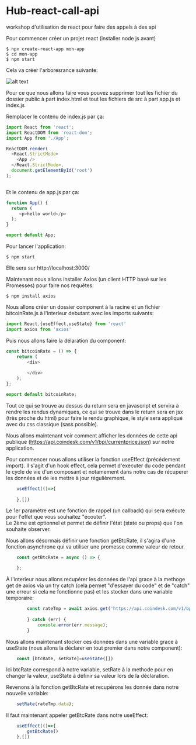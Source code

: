# Hub-react-call-api
workshop d'utilisation de react pour faire des appels à des api

Pour commencer créer un projet react (installer node js avant)

<!--sec data-title="Your first command: OS X and Linux" data-id="OSX_Linux_whoami" data-collapse=true ces-->

    $ npx create-react-app mon-app
    $ cd mon-app
    $ npm start
    
<!--endsec-->

Cela va créer l'arboresrance suivante:

![alt text](https://github.com/Excelsiort/Hub-react-call-api/blob/main/tree.png)

Pour ce que nous allons faire vous pouvez supprimer tout les fichier du dossier public à part index.html et tout les fichiers de src à part app.js et index.js

Remplacer le contenu de index.js par ça: 

```javascript
import React from 'react';
import ReactDOM from 'react-dom';
import App from './App';

ReactDOM.render(
  <React.StrictMode>
    <App />
  </React.StrictMode>,
  document.getElementById('root')
);



```


Et le contenu de app.js par ça:

```javascript
function App() {
  return (
     <p>hello world</p>
  );
}

export default App;


```

Pour lancer l'application:

<!--sec data-title="Your first command: OS X and Linux" data-id="OSX_Linux_whoami" data-collapse=true ces-->

    $ npm start
    
<!--endsec-->

Elle sera sur http://localhost:3000/

Maintenant nous allons installer Axios (un client HTTP basé sur les Promesses) pour faire nos requêtes:

<!--sec data-title="Your first command: OS X and Linux" data-id="OSX_Linux_whoami" data-collapse=true ces-->

    $ npm install axios
    
<!--endsec-->

Nous allons créer un dossier component à la racine et un fichier bitcoinRate.js à l'interieur debutant avec les imports suivants:

```javascript
import React,{useEffect,useState} from 'react'
import axios from 'axios'

```

Puis nous allons faire la délaration du component:

```javascript
const bitcoinRate = () => {
    return (
        <div>
            
        </div>
    );
};

export default bitcoinRate;

```

Tout ce qui se trouve au dessus du return sera en javascript et servira à rendre les rendus dynamiques, ce qui se trouve dans le return sera en jsx (très proche du html) pour faire le rendu graphique, le style sera appliqué avec du css classique (sass possible).

Nous allons maintenant voir comment afficher les données de cette api publique (https://api.coindesk.com/v1/bpi/currentprice.json) sur notre application.

Pour commencer nous allons utiliser la fonction useEffect (précédement import). Il s'agit d'un hook effect, cela permet d'executer du code pendant le cycle de vie d'un composant et notamement dans notre cas de récuperer les données et de les mettre à jour régulièrement.

```javascript
    useEffect(()=>{
    
    },[])

```

Le 1er paramètre est une fonction de rappel (un callback) qui sera exécute pour l'effet que vous souhaitez "écouter".<br/>
Le 2ème est optionnel et permet de définir l'état (state ou props) que l'on souhaite observer.

Nous allons désormais définir une fonction getBtcRate, il s'agira d'une fonction asynchrone qui va utiliser une promesse comme valeur de retour.

```javascript
    const getBtcRate = async () => {

    };

```

À l'interieur nous allons recupérer les données de l'api grace à la methoge get de axios via un try catch (cela permet "d'essayer du code" et de "catch" une erreur si cela ne fonctionne pas) et les stocker dans une variable temporaire:


```javascript
        const rateTmp = await axios.get('https://api.coindesk.com/v1/bpi/currentprice.json')
  
        } catch (err) {
            console.error(err.message);
        }
```

Nous allons maintenant stocker ces données dans une variable grace à useState (nous allons la déclarer en tout premier dans notre component):

```javascript
    const [btcRate, setRate]=useState([])
```
Ici btcRate correspond à notre variable, setRate à la methode pour en changer la valeur, useState à définir sa valeur lors de la déclaration.

Revenons à la fonction getBtcRate et recupérons les donnée dans notre nouvelle variable: 

```javascript
    setRate(rateTmp.data);
```

Il faut maintenant appeler getBtcRate dans notre useEffect:


```javascript
    useEffect(()=>{
        getBtcRate()
    },[])

```


